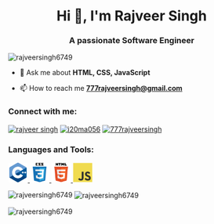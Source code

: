 <h1 align="center">Hi 👋, I'm Rajveer Singh</h1>
<h3 align="center">A passionate Software Engineer</h3>


<p align="left"> <img src="https://komarev.com/ghpvc/?username=rajveersingh6749&label=Profile%20views&color=0e75b6&style=flat" alt="rajveersingh6749" /> </p>

- 💬 Ask me about **HTML, CSS, JavaScript**

- 📫 How to reach me **777rajveersingh@gmail.com**

<h3 align="left">Connect with me:</h3>
<p align="left">
<a href="https://www.linkedin.com/in/rajveer-singh-17699a223/" target="blank"><img align="center" src="https://raw.githubusercontent.com/rahuldkjain/github-profile-readme-generator/master/src/images/icons/Social/linked-in-alt.svg" alt="rajveer singh" height="30" width="40" /></a>
<a href="https://www.leetcode.com/i20ma056" target="blank"><img align="center" src="https://raw.githubusercontent.com/rahuldkjain/github-profile-readme-generator/master/src/images/icons/Social/leet-code.svg" alt="i20ma056" height="30" width="40" /></a>
<a href="https://auth.geeksforgeeks.org/user/777rajveersingh" target="blank"><img align="center" src="https://raw.githubusercontent.com/rahuldkjain/github-profile-readme-generator/master/src/images/icons/Social/geeks-for-geeks.svg" alt="777rajveersingh" height="30" width="40" /></a>
</p>

<h3 align="left">Languages and Tools:</h3>
<p align="left"> <a href="https://www.w3schools.com/cpp/" target="_blank" rel="noreferrer"> <img src="https://raw.githubusercontent.com/devicons/devicon/master/icons/cplusplus/cplusplus-original.svg" alt="cplusplus" width="40" height="40"/> </a> <a href="https://www.w3schools.com/css/" target="_blank" rel="noreferrer"> <img src="https://raw.githubusercontent.com/devicons/devicon/master/icons/css3/css3-original-wordmark.svg" alt="css3" width="40" height="40"/> </a> <a href="https://www.w3.org/html/" target="_blank" rel="noreferrer"> <img src="https://raw.githubusercontent.com/devicons/devicon/master/icons/html5/html5-original-wordmark.svg" alt="html5" width="40" height="40"/> </a> <a href="https://developer.mozilla.org/en-US/docs/Web/JavaScript" target="_blank" rel="noreferrer"> <img src="https://raw.githubusercontent.com/devicons/devicon/master/icons/javascript/javascript-original.svg" alt="javascript" width="40" height="40"/> </a> </p>

<p><img align="left" src="https://github-readme-stats.vercel.app/api/top-langs?username=rajveersingh6749&show_icons=true&locale=en&layout=compact" alt="rajveersingh6749" /></p>

<p>&nbsp;<img align="center" src="https://github-readme-stats.vercel.app/api?username=rajveersingh6749&show_icons=true&locale=en" alt="rajveersingh6749" /></p>

<p><img align="center" src="https://github-readme-streak-stats.herokuapp.com/?user=rajveersingh6749&" alt="rajveersingh6749" /></p>

